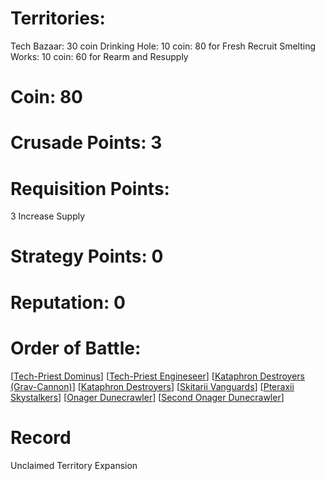 # Territories: 
Tech Bazaar: 30 coin
Drinking Hole: 10 coin: 80 for Fresh Recruit
Smelting Works: 10 coin: 60 for Rearm and Resupply

# Coin: 80

# Crusade Points: 3

# Requisition Points: 
3 Increase Supply

# Strategy Points: 0

# Reputation: 0

# Order of Battle:
[[Tech-Priest Dominus]]
[[Tech-Priest Engineseer]]
[[Kataphron Destroyers (Grav-Cannon)]]
[[Kataphron Destroyers]]
[[Skitarii Vanguards]]
[[Pteraxii Skystalkers]]
[[Onager Dunecrawler]]
[[Second Onager Dunecrawler]]

# Record
Unclaimed Territory Expansion

[//begin]: # "Autogenerated link references for markdown compatibility"
[Tech-Priest Dominus]: tech-priest-dominus "Tech Priest Dominus"
[Tech-Priest Engineseer]: tech-priest-engineseer "Tech Priest Engineseer"
[Kataphron Destroyers (Grav-Cannon)]: kataphron-destroyers-grav-cannon "Kataphron Destroyers (Grav Cannon)"
[Kataphron Destroyers]: kataphron-destroyers "Kataphron Destroyers"
[Skitarii Vanguards]: skitarii-vanguards "Skitarii Vanguards"
[Pteraxii Skystalkers]: pteraxii-skystalkers "Pteraxii Skystalkers"
[Onager Dunecrawler]: onager-dunecrawler "Onager Dunecrawler"
[Second Onager Dunecrawler]: second-onager-dunecrawler "Second Onager Dunecrawler"
[//end]: # "Autogenerated link references"